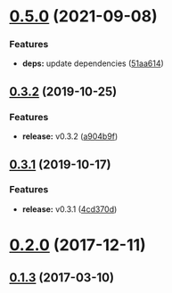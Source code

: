 # [0.5.0](https://github.com/perscrew/react-native-form-validator/compare/v0.3.2...v0.5.0) (2021-09-08)


### Features

* **deps:** update dependencies ([51aa614](https://github.com/perscrew/react-native-form-validator/commit/51aa614642f2b4d1e4d619dbe51b5c9176ca288d))



## [0.3.2](https://github.com/perscrew/react-native-form-validator/compare/v0.3.1...v0.3.2) (2019-10-25)


### Features

* **release:** v0.3.2 ([a904b9f](https://github.com/perscrew/react-native-form-validator/commit/a904b9fa8d94600a1218eb21e26693a12a3f5a80))



## [0.3.1](https://github.com/perscrew/react-native-form-validator/compare/v0.2.0...v0.3.1) (2019-10-17)


### Features

* **release:** v0.3.1 ([4cd370d](https://github.com/perscrew/react-native-form-validator/commit/4cd370d8dccc3f5441a6ac9856a0fd55f15bbc86))



# [0.2.0](https://github.com/perscrew/react-native-form-validator/compare/v0.1.3...v0.2.0) (2017-12-11)



## [0.1.3](https://github.com/perscrew/react-native-form-validator/compare/v0.1.2...v0.1.3) (2017-03-10)



